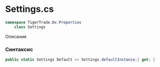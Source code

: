 
# Settings.cs
```csharp
namespace TigerTrade.Dx.Properties  
    class Settings
```

Описание

### Синтаксис
```csharp
public static Settings Default => Settings.defaultInstance;{ get; }
```
